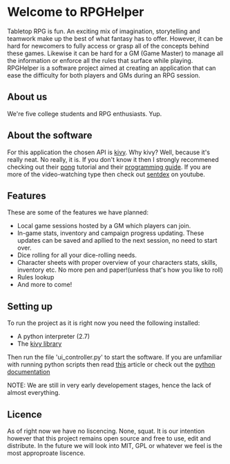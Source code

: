 # Welcome to RPGHelper

Tabletop RPG is fun. An exciting mix of imagination, storytelling and teamwork 
make up the best of what fantasy has to offer. However, it can be hard for 
newcomers to fully access or grasp all of the concepts behind these games. 
Likewise it can be hard for a GM (Game Master) to manage all the information
or enforce all the rules that surface while playing. RPGHelper is a software project
aimed at creating an application that can ease the difficulty for both players
and GMs during an RPG session.

## About us
We're five college students and RPG enthusiasts. Yup.

## About the software
For this application the chosen API is [kivy](https://kivy.org/#home).
Why kivy? Well, because it's really neat. No really, it is. If you don't know
it then I strongly recommened checking out their [pong](https://kivy.org/docs/tutorials/pong.html)
tutorial and their [programming guide](https://kivy.org/docs/guide/basic.html).
If you are more of the video-watching type then check out [sentdex](https://www.youtube.com/watch?v=CYNWK2GpwgA&list=PLQVvvaa0QuDe_l6XiJ40yGTEqIKugAdTy)
on youtube.

## Features
These are some of the features we have planned:
* Local game sessions hosted by a GM which players can join.
* In-game stats, inventory and campaign progress updating. 
    These updates can be saved and apllied to the next session, no need to start
    over.
* Dice rolling for all your dice-rolling needs.
* Character sheets with proper overview of your characters stats, skills, 
    inventory etc. No more pen and paper!(unless that's how you like to roll)
* Rules lookup
* And more to come!


## Setting up

To run the project as it is right now you need the following installed:
* A python interpreter (2.7)
* The [kivy library](https://kivy.org/docs/installation/installation.html)

Then run the file 'ui_controller.py' to start the software. If you are
unfamiliar with running python scripts then read [this](http://pythoncentral.io/execute-python-script-file-shell/)
article or check out the [python documentation](https://docs.python.org/3/)

NOTE: We are still in very early developement stages, hence the lack of
almost everything.

## Licence
As of right now we have no liscencing. None, squat. It is our intention however
that this project remains open source and free to use, edit and distribute. In
the future we will look into MIT, GPL or whatever we feel is the most 
approproate liscence.  
